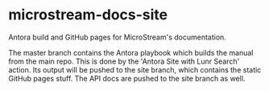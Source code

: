 # microstream-docs-site
Antora build and GitHub pages for MicroStream's documentation.

The master branch contains the Antora playbook which builds the manual from the main repo. This is done by the 'Antora Site with Lunr Search' action. Its output will be pushed to the site branch, which contains the static GitHub pages stuff.
The API docs are pushed to the site branch as well.

